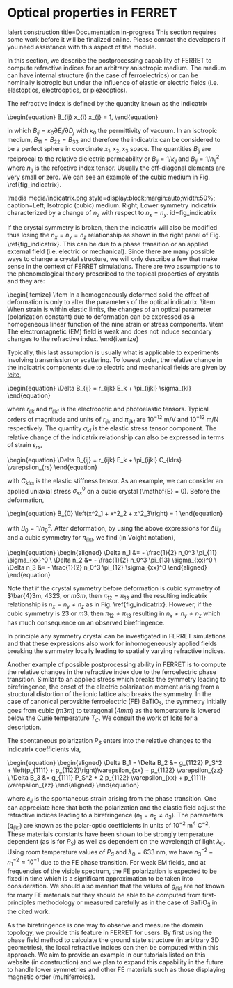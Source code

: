 # Optical properties in FERRET

!alert construction title=Documentation in-progress
This section requires some work before it will be finalized online. Please contact the developers if you need assistance with this aspect of the module.

In this section, we describe the postprocessing capability of FERRET to compute refractive indices for an arbitrary anisotropic medium. The medium can have internal structure (in the case of ferroelectrics) or can be nominally isotropic but under the influence of elastic or electric fields (i.e. elastoptics, electrooptics, or piezooptics).

The refractive index is defined by the quantity known as the indicatrix

\begin{equation}
    B_{ij} x_{i} x_{j} = 1,
\end{equation}

in which $B_{ij} = \kappa_0 \partial E_i / \partial D_j$ with $\kappa_0$ the permittivity of vacuum. In an isotropic medium, $B_{11} = B_{22} = B_{33}$ and therefore the indicatrix can be considered to be a perfect sphere in coordinate $x_1, x_2, x_3$ space. The quantities $B_{ij}$ are reciprocal to the relative dielectric permeability or $B_{ij} = 1/\kappa_{ij}$ and $B_{ij} = 1/n_{ij}^2$ where $n_{ij}$ is the refective index tensor. Usually the off-diagonal elements are very small or zero. We can see an example of the cubic medium in Fig. \ref{fig_indicatrix}.

!media media/indicatrix.png style=display:block;margin:auto;width:50%; caption=Left; Isotropic (cubic) medium. Right; Lower symmetry indicatrix characterized by a change of $n_z$ with respect to $n_x = n_y$.  id=fig_indicatrix

If the crystal symmetry is broken, then the indicatrix will also be modified thus losing the $n_x = n_y = n_z$ relationship as shown in the right panel of Fig. \ref{fig_indicatrix}. This can be due to a phase transition or an applied external field (i.e. electric or mechanical). Since there are many possible ways to change a crystal structure, we will only describe a few that make sense in the context of FERRET simulations. There are two assumptions to the phenomological theory prescribed to the topical properties of crystals and they are:

\begin{itemize}
    \item In a homogeneously deformed solid the effect of deformation is only to alter the parameters of the optical indicatrix.
    \item When strain is within elastic limits, the changes of an optical parameter (polarization constant) due to deformation can be expressed as a homogeneous linear function of the nine strain or stress components.
    \item The electromagnetic (EM) field is weak and does not induce secondary changes to the refractive index.
\end{itemize}

Typically, this last assumption is usually what is applicable to experiments involving transmission or scattering. To lowest order, the relative change in the indicatrix components due to electric and mechanical fields are given by [!cite](NyeBook),

\begin{equation}
    \Delta B_{ij} = r_{ijk} E_k + \pi_{ijkl} \sigma_{kl}
\end{equation}

where $r_{ijk}$ and $\pi_{ijkl}$ is the electrooptic and photoelastic tensors. Typical orders of magnitude and units of $r_{ijk}$ and $\pi_{ijkl}$ are $10^{-12}$ m/V and $10^{-12}$ m/N respectively. The quantity $\sigma_{kl}$ is the elastic stress tensor component. The relative change of the indicatrix relationship can also be expressed in terms of strain $\varepsilon_{rs}$,

\begin{equation}
    \Delta B_{ij} = r_{ijk} E_k + \pi_{ijkl} C_{klrs} \varepsilon_{rs}
\end{equation}

with $C_{klrs}$ is the elastic stiffness tensor. As an example, we can consider an applied uniaxial stress $\sigma_{xx}^0$ on a cubic crystal (\mathbf{E} = 0). Before the deformation,

\begin{equation}
    B_{0} \left(x^2_1 + x^2_2 + x^2_3\right) = 1
\end{equation}

with $B_{0} = 1/n_0^2$. After deformation, by using the above expressions for $\Delta B_{ij}$ and a cubic symmetry for $\pi_{ijkl}$, we find (in Voight notation),

\begin{equation}
\begin{aligned}
    \Delta n_1 &= - \frac{1}{2} n_0^3 \pi_{11} \sigma_{xx}^0 \\
    \Delta n_2 &= - \frac{1}{2} n_0^3 \pi_{13} \sigma_{xx}^0 \\
    \Delta n_3 &= - \frac{1}{2} n_0^3 \pi_{12} \sigma_{xx}^0
\end{aligned}
\end{equation}

Note that if the crystal symmetry before deformation is cubic symmetry of $\bar{4}3m, 432$, or $m3m$, then $\pi_{12} = \pi_{13}$ and the resulting indicatrix relationship is $n_x = n_y \neq n_z$ as in Fig. \ref{fig_indicatrix}. However, if the cubic symmetry is $23$ or $m3$, then $\pi_{12} \neq \pi_{13}$ resulting in $n_x \neq n_y \neq n_z$ which has much consequence on an observed birefringence.

In principle any symmetry crystal can be investigated in FERRET simulations and that these expressions also work for inhomogeneously applied fields breaking the symmetry locally leading to spatially varying refractive indices.

Another example of possible postprocessing ability in FERRET is to compute the relative changes in the refractive index due to the ferroelectric phase transition. Similar to an applied stress which breaks the symmetry leading to birefringence, the onset of the electric polarization moment arising from a structural distortion of the ionic lattice also breaks the symmetry. In the case of canonical perovskite ferroelectric (FE) $\mathrm{BaTiO}_3$, the symmetry initially goes from cubic $(m3m)$ to tetragonal $(4mm)$ as the temperature is lowered below the Curie temperature $T_C$. We consult the work of [!cite](Bernasconi1995) for a description.

The spontaneous polarization $P_S$ enters into the relative changes to the indicatrix coefficients via,

\begin{equation}
\begin{aligned}
    \Delta B_1 = \Delta B_2 &= g_{1122} P_S^2 + \left(p_{1111} + p_{1122}\right)\varepsilon_{xx} + p_{1122} \varepsilon_{zz} \\
    \Delta B_3 &= g_{1111} P_S^2 + 2 p_{1122} \varepsilon_{xx} + p_{1111} \varepsilon_{zz}
\end{aligned}
\end{equation}

where $\varepsilon_{ij}$ is the spontaneous strain arising from the phase transition. One can appreciate here that both the polarization and the elastic field adjust the refractive indices leading to a birefringence $(n_1 = n_2 \neq n_3)$. The parameters $(g_{ijkl})$ are known as the polar-optic coefficients in units of $10^{-2}$ $\mathrm{m}^4$ $\mathrm{C}^{-2}$. These materials constants have been shown to be strongly temperature dependent (as is for $P_S$) as well as dependent on the wavelength of light $\lambda_0$. Using room temperature values of $P_S$ and $\lambda_0 = 633$ nm, we have $n_3^{-2} - n_1^{-2} \approx 10^{-1}$ due to the FE phase transition. For weak EM fields, and at frequencies of the visible spectrum, the FE polarization is expected to be fixed in time which is a significant approximation to be taken into consideration. We should also mention that the values of $g_{ijkl}$ are not known for many FE materials but they should be able to be computed from first-principles methodology or measured carefully as in the case of $\mathrm{BaTiO}_3$ in the cited work.

As the birefringence is one way to observe and measure the domain topology, we provide this feature in FERRET for users. By first using the phase field method to calculate the ground state structure (in arbitrary 3D geometries), the local refractive indices can then be computed within this approach. We aim to provide an example in our tutorials listed on this website (in construction) and we plan to expand this capability in the future to handle lower symmetries and other FE materials such as those displaying magnetic order (multiferroics).
